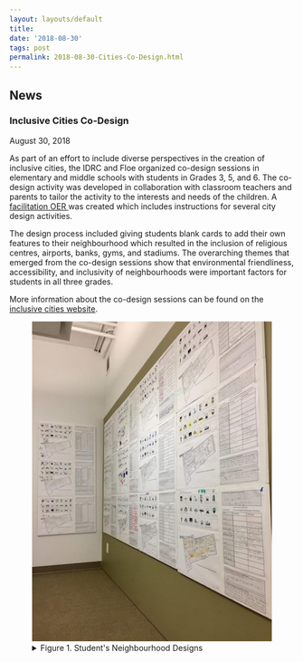 ```yaml
---
layout: layouts/default
title: 
date: '2018-08-30'
tags: post
permalink: 2018-08-30-Cities-Co-Design.html
---
```

<article id="content" class="floe-content floe-news-item">
                <h2> News </h2>
                <!-- BEGIN markup for news item -->
                <h3>Inclusive Cities Co-Design</h3>
                <time class="floe-date" datetime="2018-08-30">August 30, 2018</time>
                <p>
                    As part of an effort to include diverse perspectives in the creation of inclusive
                    cities, the IDRC and Floe organized co-design sessions in elementary and
                    middle schools with students in Grades 3, 5, and 6. The co-design activity was developed
                    in collaboration with classroom teachers and parents to tailor the activity to
                    the interests and needs of the children. A
                    <a href="https://docs.google.com/document/d/1FXPRpp6oafkjaGrcbp4RcVFf3mumyk7dQorMY9_zLhc/edit">facilitation OER </a>
                    was created which includes instructions for several city design activities.
                </p>
                <p>
                    The design process included giving students blank cards to add their own features
                    to their neighbourhood which resulted in the inclusion of religious centres, airports,
                    banks, gyms, and stadiums. The overarching themes that emerged from the co-design
                    sessions show that environmental friendliness, accessibility, and inclusivity of
                    neighbourhoods were important factors for students in all three grades.
                </p>
                <p>
                    More information about the co-design sessions can be found on the
                    <a href="https://cities.inclusivedesign.ca/ideas/students-results/">inclusive cities website</a>.
                </p>
                <figure>
                    <img src="images/CitiesCoDesign.jpg" alt="Student's Neighbourhood Designs" aria-details="det1"></a>
                    <figcaption>
                        <details id="det1">
                            <summary>
                            Figure 1. Student's Neighbourhood Designs
                            </summary>
                            <p>An image showing the design boards of created by students during the co-design sessions.</p>
                        </details>
                    </figcaption>
                </figure>
            </article>
         <!-- END markup for news item -->
